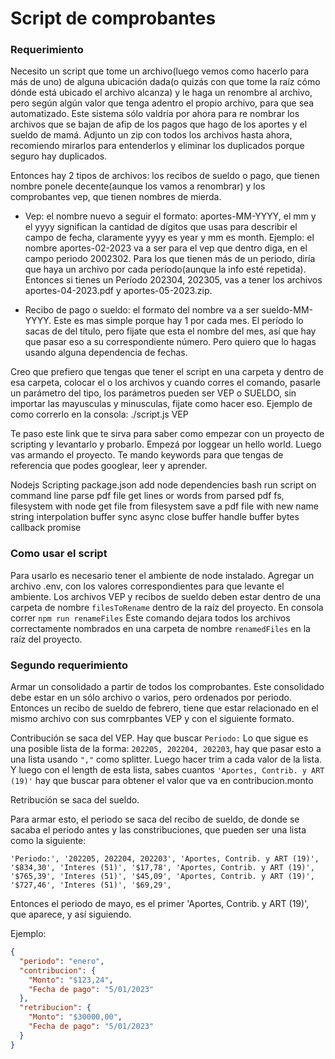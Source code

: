 # Script de comprobantes

### Requerimiento

Necesito un script que tome un archivo(luego vemos como hacerlo para más de uno) de alguna ubicación dada(o quizás con que tome la raíz cómo dónde está ubicado el archivo alcanza) y le haga un renombre al archivo, pero según algún valor que tenga adentro el propio archivo, para que sea automatizado.
Este sistema sólo valdría por ahora para re nombrar los archivos que se bajan de afip de los pagos que hago de los aportes y el sueldo de mamá. Adjunto un zip con todos los archivos hasta ahora, recomiendo mirarlos para entenderlos y eliminar los duplicados porque seguro hay duplicados.

Entonces hay 2 tipos de archivos: los recibos de sueldo o pago, que tienen nombre ponele decente(aunque los vamos a renombrar) y los comprobantes vep, que tienen nombres de mierda.

- Vep: el nombre nuevo a seguir el formato: aportes-MM-YYYY, el mm y el yyyy significan la cantidad de dígitos que usas para describir el campo de fecha, claramente yyyy es year y mm es month. Ejemplo: el nombre aportes-02-2023 va a ser para el vep que dentro diga, en el campo periodo 2002302.
  Para los que tienen más de un periodo, diría que haya un archivo por cada período(aunque la info esté repetida). Entonces si tienes un Período 202304, 202305, vas a tener los archivos aportes-04-2023.pdf y aportes-05-2023.zip.

- Recibo de pago o sueldo: el formato del nombre va a ser sueldo-MM-YYYY. Este es mas simple porque hay 1 por cada mes. El período lo sacas de del título, pero fijate que esta el nombre del mes, así que hay que pasar eso a su correspondiente número. Pero quiero que lo hagas usando alguna dependencia de fechas.

Creo que prefiero que tengas que tener el script en una carpeta y dentro de esa carpeta, colocar el o los archivos y cuando corres el comando, pasarle un parámetro del tipo, los parámetros pueden ser VEP o SUELDO, sin importar las mayusculas y minusculas, fijate como hacer eso. Ejemplo de como correrlo en la consola:  ./script.js VEP

Te paso este link que te sirva para saber como empezar con un proyecto de scripting y levantarlo y probarlo. Empezá por loggear un hello world. Luego vas armando el proyecto. Te mando keywords para que tengas de referencia que podes googlear, leer y aprender.

Nodejs
Scripting
package.json
add node dependencies
bash
run script on command line
parse pdf file
get lines or words from parsed pdf
fs, filesystem with node
get file from filesystem
save a pdf file with new name
string interpolation
buffer
sync
async
close buffer
handle buffer bytes
callback
promise

### Como usar el script

Para usarlo es necesario tener el ambiente de node instalado.
Agregar un archivo .env, con los valores correspondientes para que levante el ambiente.
Los archivos VEP y recibos de sueldo deben estar dentro de una carpeta de nombre `filesToRename` dentro de la raíz del proyecto.
En consola correr `npm run renameFiles`
Este comando dejara todos los archivos correctamente nombrados en una carpeta de nombre `renamedFiles` en la raíz del proyecto.

### Segundo requerimiento

Armar un consolidado a partir de todos los comprobantes.
Este consolidado debe estar en un sólo archivo o varios, pero ordenados por periodo.
Entonces un recibo de sueldo de febrero, tiene que estar relacionado en el mismo archivo con sus comrpbantes VEP y con el siguiente formato.

Contribución se saca del VEP.
Hay que buscar `Periodo:`
Lo que sigue es una posible lista de la forma: `202205, 202204, 202203`, hay que pasar esto a una lista usando `","` como splitter.
Luego hacer trim a cada valor de la lista. Y luego con el length de esta lista, sabes cuantos `'Aportes, Contrib. y ART (19)'` 
hay que buscar para obtener el valor que va en contribucion.monto

Retribución se saca del sueldo.

Para armar esto, el periodo se saca del recibo de sueldo, de donde se sacaba el periodo antes
y las constribuciones, que pueden ser una lista como la siguiente:

`'Periodo:',
'202205, 202204, 202203',
'Aportes, Contrib. y ART (19)',
'$834,30',
'Interes (51)',
'$17,78',
'Aportes, Contrib. y ART (19)',
'$765,39',
'Interes (51)',
'$45,09',
'Aportes, Contrib. y ART (19)',
'$727,46',
'Interes (51)',
'$69,29',
`

Entonces el periodo de mayo, es el primer 'Aportes, Contrib. y ART (19)', que aparece, y así siguiendo.

Ejemplo:
```json
{
  "periodo": "enero",
  "contribucion": {
    "Monto": "$123,24",
    "Fecha de pago": "5/01/2023"
  },
  "retribucion": {
    "Monto": "$30000,00",
    "Fecha de pago": "5/01/2023"
  }
}
```

